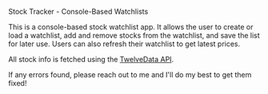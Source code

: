 Stock Tracker - Console-Based Watchlists

This is a console-based stock watchlist app. It allows the user to create or load a watchlist, 
add and remove stocks from the watchlist, and save the list for later use. Users can also
refresh their watchlist to get latest prices. 

All stock info is fetched using the [TwelveData API](https://twelvedata.com/docs). 

If any errors found, please reach out to me and I'll do my best to get them fixed!